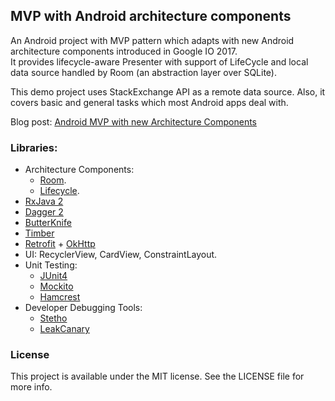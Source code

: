 ## MVP with Android architecture components

An Android project with MVP pattern which adapts with new Android architecture components introduced in Google IO 2017.    
It provides lifecycle-aware Presenter with support of LifeCycle and local data source handled by Room (an abstraction layer over SQLite).

This demo project uses StackExchange API as a remote data source.
Also, it covers basic and general tasks which most Android apps deal with.

Blog post: [Android MVP with new Architecture Components](https://blog.mindorks.com/android-mvp-with-new-architecture-components-7627b7cb8491)

### Libraries:  
* Architecture Components:  
  * [Room](https://developer.android.com/reference/android/arch/persistence/room/package-summary.html).
  * [Lifecycle](https://developer.android.com/reference/android/arch/lifecycle/package-summary.html).
* [RxJava 2](https://github.com/ReactiveX/RxJava)
* [Dagger 2](https://github.com/google/dagger)
* [ButterKnife](https://github.com/JakeWharton/butterknife)
* [Timber](https://github.com/naman14/Timber)
* [Retrofit](https://github.com/square/retrofit) + [OkHttp](https://github.com/square/okhttp)
* UI: RecyclerView, CardView, ConstraintLayout.
* Unit Testing:
  * [JUnit4](https://github.com/junit-team/junit4)
  * [Mockito](https://github.com/mockito/mockito)
  * [Hamcrest](https://github.com/hamcrest/JavaHamcrest)
* Developer Debugging Tools:
  * [Stetho](https://github.com/facebook/stetho)
  * [LeakCanary](https://github.com/square/leakcanary)
### License
This project is available under the MIT license. See the LICENSE file for more info.
